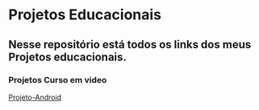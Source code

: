# Projetos Educacionais
 <h2> Nesse repositório está todos os links dos meus Projetos educacionais. </h2>
 
 <h3>Projetos Curso em video</h3> 
 
 [Projeto-Android](https://projetos-educacionais-ot3b.vercel.app/)
 
 
